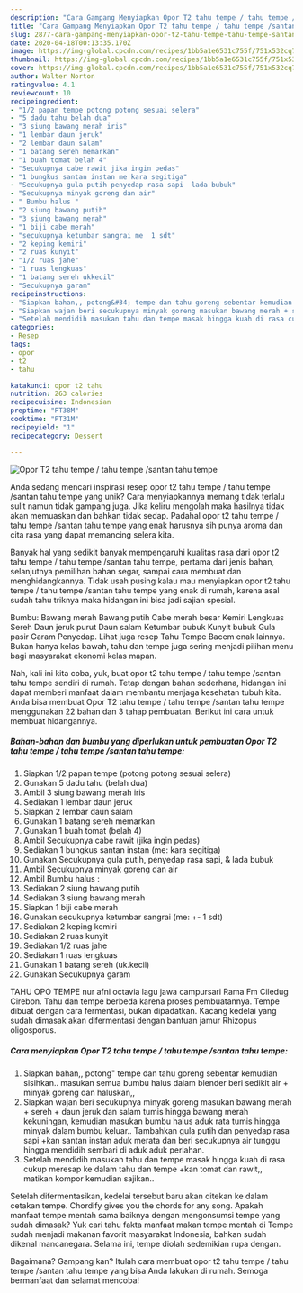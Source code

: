 ```yaml
---
description: "Cara Gampang Menyiapkan Opor T2 tahu tempe / tahu tempe /santan tahu tempe, Bisa Manjain Lidah"
title: "Cara Gampang Menyiapkan Opor T2 tahu tempe / tahu tempe /santan tahu tempe, Bisa Manjain Lidah"
slug: 2877-cara-gampang-menyiapkan-opor-t2-tahu-tempe-tahu-tempe-santan-tahu-tempe-bisa-manjain-lidah
date: 2020-04-18T00:13:35.170Z
image: https://img-global.cpcdn.com/recipes/1bb5a1e6531c755f/751x532cq70/opor-t2-tahu-tempe-tahu-tempe-santan-tahu-tempe-foto-resep-utama.jpg
thumbnail: https://img-global.cpcdn.com/recipes/1bb5a1e6531c755f/751x532cq70/opor-t2-tahu-tempe-tahu-tempe-santan-tahu-tempe-foto-resep-utama.jpg
cover: https://img-global.cpcdn.com/recipes/1bb5a1e6531c755f/751x532cq70/opor-t2-tahu-tempe-tahu-tempe-santan-tahu-tempe-foto-resep-utama.jpg
author: Walter Norton
ratingvalue: 4.1
reviewcount: 10
recipeingredient:
- "1/2 papan tempe potong potong sesuai selera"
- "5 dadu tahu belah dua"
- "3 siung bawang merah iris"
- "1 lembar daun jeruk"
- "2 lembar daun salam"
- "1 batang sereh memarkan"
- "1 buah tomat belah 4"
- "Secukupnya cabe rawit jika ingin pedas"
- "1 bungkus santan instan me kara segitiga"
- "Secukupnya gula putih penyedap rasa sapi  lada bubuk"
- "Secukupnya minyak goreng dan air"
- " Bumbu halus "
- "2 siung bawang putih"
- "3 siung bawang merah"
- "1 biji cabe merah"
- "secukupnya ketumbar sangrai me  1 sdt"
- "2 keping kemiri"
- "2 ruas kunyit"
- "1/2 ruas jahe"
- "1 ruas lengkuas"
- "1 batang sereh ukkecil"
- "Secukupnya garam"
recipeinstructions:
- "Siapkan bahan,, potong&#34; tempe dan tahu goreng sebentar kemudian sisihkan.. masukan semua bumbu halus dalam blender beri sedikit air + minyak goreng dan haluskan,,"
- "Siapkan wajan beri secukupnya minyak goreng masukan bawang merah + sereh + daun jeruk dan salam tumis hingga bawang merah kekuningan, kemudian masukan bumbu halus aduk rata tumis hingga minyak dalam bumbu keluar.. Tambahkan gula putih dan penyedap rasa sapi +kan santan instan aduk merata dan beri secukupnya air tunggu hingga mendidih sembari di aduk aduk perlahan."
- "Setelah mendidih masukan tahu dan tempe masak hingga kuah di rasa cukup meresap ke dalam tahu dan tempe +kan tomat dan rawit,, matikan kompor kemudian sajikan.."
categories:
- Resep
tags:
- opor
- t2
- tahu

katakunci: opor t2 tahu 
nutrition: 263 calories
recipecuisine: Indonesian
preptime: "PT38M"
cooktime: "PT31M"
recipeyield: "1"
recipecategory: Dessert

---
```



![Opor T2 tahu tempe / tahu tempe /santan tahu tempe](https://img-global.cpcdn.com/recipes/1bb5a1e6531c755f/751x532cq70/opor-t2-tahu-tempe-tahu-tempe-santan-tahu-tempe-foto-resep-utama.jpg)

Anda sedang mencari inspirasi resep opor t2 tahu tempe / tahu tempe /santan tahu tempe yang unik? Cara menyiapkannya memang tidak terlalu sulit namun tidak gampang juga. Jika keliru mengolah maka hasilnya tidak akan memuaskan dan bahkan tidak sedap. Padahal opor t2 tahu tempe / tahu tempe /santan tahu tempe yang enak harusnya sih punya aroma dan cita rasa yang dapat memancing selera kita.

Banyak hal yang sedikit banyak mempengaruhi kualitas rasa dari opor t2 tahu tempe / tahu tempe /santan tahu tempe, pertama dari jenis bahan, selanjutnya pemilihan bahan segar, sampai cara membuat dan menghidangkannya. Tidak usah pusing kalau mau menyiapkan opor t2 tahu tempe / tahu tempe /santan tahu tempe yang enak di rumah, karena asal sudah tahu triknya maka hidangan ini bisa jadi sajian spesial.

Bumbu: Bawang merah Bawang putih Cabe merah besar Kemiri Lengkuas Sereh Daun jeruk purut Daun salam Ketumbar bubuk Kunyit bubuk Gula pasir Garam Penyedap. Lihat juga resep Tahu Tempe Bacem enak lainnya. Bukan hanya kelas bawah, tahu dan tempe juga sering menjadi pilihan menu bagi masyarakat ekonomi kelas mapan.


Nah, kali ini kita coba, yuk, buat opor t2 tahu tempe / tahu tempe /santan tahu tempe sendiri di rumah. Tetap dengan bahan sederhana, hidangan ini dapat memberi manfaat dalam membantu menjaga kesehatan tubuh kita. Anda bisa membuat Opor T2 tahu tempe / tahu tempe /santan tahu tempe menggunakan 22 bahan dan 3 tahap pembuatan. Berikut ini cara untuk membuat hidangannya.

<!--inarticleads1-->

##### Bahan-bahan dan bumbu yang diperlukan untuk pembuatan Opor T2 tahu tempe / tahu tempe /santan tahu tempe:

1. Siapkan 1/2 papan tempe (potong potong sesuai selera)
1. Gunakan 5 dadu tahu (belah dua)
1. Ambil 3 siung bawang merah iris
1. Sediakan 1 lembar daun jeruk
1. Siapkan 2 lembar daun salam
1. Gunakan 1 batang sereh memarkan
1. Gunakan 1 buah tomat (belah 4)
1. Ambil Secukupnya cabe rawit (jika ingin pedas)
1. Sediakan 1 bungkus santan instan (me: kara segitiga)
1. Gunakan Secukupnya gula putih, penyedap rasa sapi, &amp; lada bubuk
1. Ambil Secukupnya minyak goreng dan air
1. Ambil  Bumbu halus :
1. Sediakan 2 siung bawang putih
1. Sediakan 3 siung bawang merah
1. Siapkan 1 biji cabe merah
1. Gunakan secukupnya ketumbar sangrai (me: +- 1 sdt)
1. Sediakan 2 keping kemiri
1. Sediakan 2 ruas kunyit
1. Sediakan 1/2 ruas jahe
1. Sediakan 1 ruas lengkuas
1. Gunakan 1 batang sereh (uk.kecil)
1. Gunakan Secukupnya garam


TAHU OPO TEMPE nur afni octavia lagu jawa campursari Rama Fm Ciledug Cirebon. Tahu dan tempe berbeda karena proses pembuatannya. Tempe dibuat dengan cara fermentasi, bukan dipadatkan. Kacang kedelai yang sudah dimasak akan difermentasi dengan bantuan jamur Rhizopus oligosporus. 

<!--inarticleads2-->

##### Cara menyiapkan Opor T2 tahu tempe / tahu tempe /santan tahu tempe:

1. Siapkan bahan,, potong&#34; tempe dan tahu goreng sebentar kemudian sisihkan.. masukan semua bumbu halus dalam blender beri sedikit air + minyak goreng dan haluskan,,
1. Siapkan wajan beri secukupnya minyak goreng masukan bawang merah + sereh + daun jeruk dan salam tumis hingga bawang merah kekuningan, kemudian masukan bumbu halus aduk rata tumis hingga minyak dalam bumbu keluar.. Tambahkan gula putih dan penyedap rasa sapi +kan santan instan aduk merata dan beri secukupnya air tunggu hingga mendidih sembari di aduk aduk perlahan.
1. Setelah mendidih masukan tahu dan tempe masak hingga kuah di rasa cukup meresap ke dalam tahu dan tempe +kan tomat dan rawit,, matikan kompor kemudian sajikan..


Setelah difermentasikan, kedelai tersebut baru akan ditekan ke dalam cetakan tempe. Chordify gives you the chords for any song. Apakah manfaat tempe mentah sama baiknya dengan mengonsumsi tempe yang sudah dimasak? Yuk cari tahu fakta manfaat makan tempe mentah di Tempe sudah menjadi makanan favorit masyarakat Indonesia, bahkan sudah dikenal mancanegara. Selama ini, tempe diolah sedemikian rupa dengan. 

Bagaimana? Gampang kan? Itulah cara membuat opor t2 tahu tempe / tahu tempe /santan tahu tempe yang bisa Anda lakukan di rumah. Semoga bermanfaat dan selamat mencoba!
